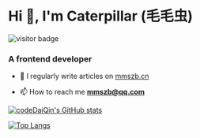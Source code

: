 <h1 >Hi 👋, I'm Caterpillar (毛毛虫) </h1>

![visitor badge](https://visitor-badge.laobi.icu/badge?page_id=codeDaiQin.visitor-badge)

<h3 >A frontend developer</h3>

- 📝 I regularly write articles on [mmszb.cn](https://www.mmszb.cn)

- 📫 How to reach me **mmszb@qq.com**


[![codeDaiQin's GitHub stats](https://github-readme-stats.vercel.app/api?username=codeDaiQin)](https://github.com/codeDaiQin)

[![Top Langs](https://github-readme-stats.vercel.app/api/top-langs/?username=codeDaiQin&layout=compact)](https://github.com/codeDaiQin)
